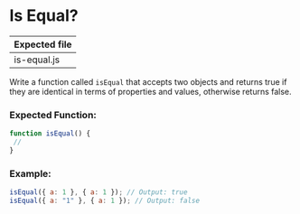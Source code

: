 # Is Equal?

| Expected file |
| ------------- |
| is-equal.js   |

Write a function called `isEqual` that accepts two objects and returns true if they are identical in terms of properties and values, otherwise returns false.

### Expected Function:

```js
function isEqual() {
 //
}
```


### Example:

```js
isEqual({ a: 1 }, { a: 1 }); // Output: true
isEqual({ a: "1" }, { a: 1 }); // Output: false
```
